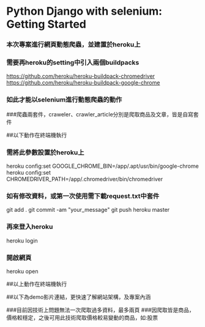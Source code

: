 # Python Django with selenium: Getting Started

### 本次專案進行網頁動態爬蟲，並建置於heroku上
### 需要再heroku的setting中引入兩個buildpacks
https://github.com/heroku/heroku-buildpack-chromedriver
https://github.com/heroku/heroku-buildpack-google-chrome
### 如此才能以selenium進行動態爬蟲的動作

###爬蟲兩套件，craweler、crawler_article分別是爬取商品及文章，皆是自寫套件

##以下動作在終端機執行
### 需將此參數設置於heroku上
heroku config:set GOOGLE_CHROME_BIN=/app/.apt/usr/bin/google-chrome
heroku config:set CHROMEDRIVER_PATH=/app/.chromedriver/bin/chromedriver

### 如有修改資料，或第一次使用需下載request.txt中套件
git add .
git commit -am "your_message"
git push heroku master

### 再來登入heroku
heroku login
### 開啟網頁
heroku open

##以上動作在終端機執行

##以下為demo影片連結，更快速了解網站架構，及專案內涵

###目前因技術上問題無法一次爬取過多資料，最多兩頁
###因爬取皆是商品，價格較穩定，之後可用此技術爬取價格較易變動的商品，如:股票